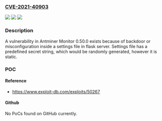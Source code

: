### [CVE-2021-40903](https://cve.mitre.org/cgi-bin/cvename.cgi?name=CVE-2021-40903)
![](https://img.shields.io/static/v1?label=Product&message=n%2Fa&color=blue)
![](https://img.shields.io/static/v1?label=Version&message=n%2Fa&color=blue)
![](https://img.shields.io/static/v1?label=Vulnerability&message=n%2Fa&color=brighgreen)

### Description

A vulnerability in Antminer Monitor 0.50.0 exists because of backdoor or misconfiguration inside a settings file in flask server. Settings file has a predefined secret string, which would be randomly generated, however it is static.

### POC

#### Reference
- https://www.exploit-db.com/exploits/50267

#### Github
No PoCs found on GitHub currently.

